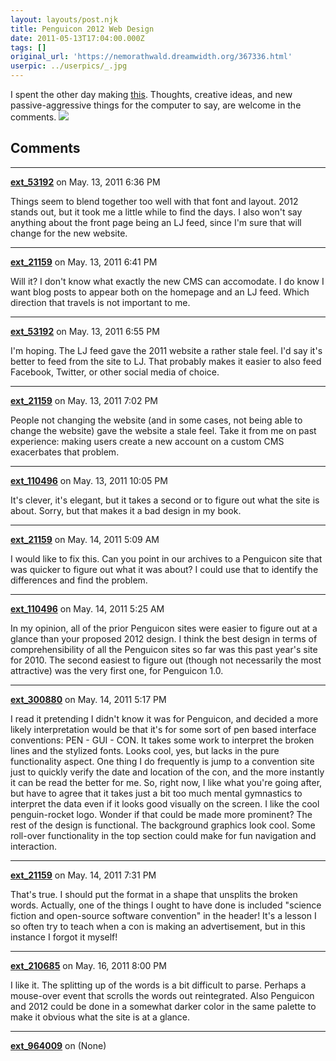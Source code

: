 ```yaml
---
layout: layouts/post.njk
title: Penguicon 2012 Web Design
date: 2011-05-13T17:04:00.000Z
tags: []
original_url: 'https://nemorathwald.dreamwidth.org/367336.html'
userpic: ../userpics/_.jpg
---
```

I spent the other day making [this](http://cis.hfcc.net/~marnold3/penguicon2012/). Thoughts, creative ideas, and new passive-aggressive things for the computer to say, are welcome in the comments. [![](https://lh6.googleusercontent.com/_ENXtTKU9j1A/Tc1jVbu7ojI/AAAAAAAAIkU/9TxBHN5FAcc/s800/penguicon2012mockup.png)](http://cis.hfcc.net/~marnold3/penguicon2012/)

## Comments

---

**[ext_53192](https://www.dreamwidth.org/users/ext_53192)** on May. 13, 2011 6:36 PM

Things seem to blend together too well with that font and layout. 2012 stands out, but it took me a little while to find the days. I also won't say anything about the front page being an LJ feed, since I'm sure that will change for the new website.

---

**[ext_21159](https://www.dreamwidth.org/users/ext_21159)** on May. 13, 2011 6:41 PM

Will it? I don't know what exactly the new CMS can accomodate. I do know I want blog posts to appear both on the homepage and an LJ feed. Which direction that travels is not important to me.

---

**[ext_53192](https://www.dreamwidth.org/users/ext_53192)** on May. 13, 2011 6:55 PM

I'm hoping. The LJ feed gave the 2011 website a rather stale feel. I'd say it's better to feed from the site to LJ. That probably makes it easier to also feed Facebook, Twitter, or other social media of choice.

---

**[ext_21159](https://www.dreamwidth.org/users/ext_21159)** on May. 13, 2011 7:02 PM

People not changing the website (and in some cases, not being able to change the website) gave the website a stale feel. Take it from me on past experience: making users create a new account on a custom CMS exacerbates that problem.

---

**[ext_110496](https://www.dreamwidth.org/users/ext_110496)** on May. 13, 2011 10:05 PM

It's clever, it's elegant, but it takes a second or to figure out what the site is about. Sorry, but that makes it a bad design in my book.

---

**[ext_21159](https://www.dreamwidth.org/users/ext_21159)** on May. 14, 2011 5:09 AM

I would like to fix this. Can you point in our archives to a Penguicon site that was quicker to figure out what it was about? I could use that to identify the differences and find the problem.

---

**[ext_110496](https://www.dreamwidth.org/users/ext_110496)** on May. 14, 2011 5:25 AM

In my opinion, all of the prior Penguicon sites were easier to figure out at a glance than your proposed 2012 design. I think the best design in terms of comprehensibility of all the Penguicon sites so far was this past year's site for 2010. The second easiest to figure out (though not necessarily the most attractive) was the very first one, for Penguicon 1.0.

---

**[ext_300880](https://www.dreamwidth.org/users/ext_300880)** on May. 14, 2011 5:17 PM

I read it pretending I didn't know it was for Penguicon, and decided a more likely interpretation would be that it's for some sort of pen based interface conventions: PEN - GUI - CON. It takes some work to interpret the broken lines and the stylized fonts. Looks cool, yes, but lacks in the pure functionality aspect. One thing I do frequently is jump to a convention site just to quickly verify the date and location of the con, and the more instantly it can be read the better for me. So, right now, I like what you're going after, but have to agree that it takes just a bit too much mental gymnastics to interpret the data even if it looks good visually on the screen. I like the cool penguin-rocket logo. Wonder if that could be made more prominent? The rest of the design is functional. The background graphics look cool. Some roll-over functionality in the top section could make for fun navigation and interaction.

---

**[ext_21159](https://www.dreamwidth.org/users/ext_21159)** on May. 14, 2011 7:31 PM

That's true. I should put the format in a shape that unsplits the broken words. Actually, one of the things I ought to have done is included "science fiction and open-source software convention" in the header! It's a lesson I so often try to teach when a con is making an advertisement, but in this instance I forgot it myself!

---

**[ext_210685](https://www.dreamwidth.org/users/ext_210685)** on May. 16, 2011 8:00 PM

I like it. The splitting up of the words is a bit difficult to parse. Perhaps a mouse-over event that scrolls the words out reintegrated. Also Penguicon and 2012 could be done in a somewhat darker color in the same palette to make it obvious what the site is at a glance.

---

**[ext_964009](https://www.dreamwidth.org/users/ext_964009)** on (None)

